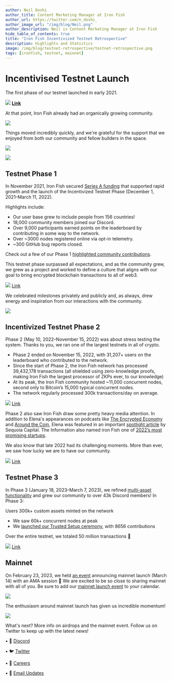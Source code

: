 ```yaml
---
author: Neil Doshi
author_title: Content Marketing Manager at Iron Fish
author_url: https://twitter.com/n_doshi_
author_image_url: "/img/blog/Neil.png"
author_description: Neil is Content Marketing Manager at Iron Fish
hide_table_of_contents: true
title: "Iron Fish Incentivized Testnet Retrospective"
description: Highlights and Statistics
image: /img/blog/testnet-retrospective/testnet-retrospective.png
tags: [ironfish, testnet, mainnet]
---
```


# Incentivised Testnet Launch

The first phase of our testnet launched in early 2021.

![](/img/blog/testnet-retrospective/first-testnet.png)
**[Link](https://twitter.com/ironfishcrypto/status/1379449463517847562)**

At that point, Iron Fish already had an organically growing community.

![](/img/blog/testnet-retrospective/node-firsttestnet.png)

Things moved incredibly quickly, and we're grateful for the support that we enjoyed from both our community and fellow builders in the space. 

![](/img/blog/testnet-retrospective/zcash1.png)

![](/img/blog/testnet-retrospective/zcash2.png)

## Testnet Phase 1

In November 2021, Iron Fish secured [Series A funding](https://ironfish.network/blog/2021/11/30/series-a-incentivized-testnet) that supported rapid growth and the launch of the Incentivized Testnet Phase (December 1, 2021–March 11, 2022).

Highlights include:

-   Our user base grew to include people from 156 countries!
-   18,000 community members joined our Discord.
-   Over 9,000 participants earned points on the leaderboard by contributing in some way to the network.
-   Over ~3000 nodes registered online via opt-in telemetry.
-   ~300 GitHub bug reports closed.
    
Check out a few of our Phase 1 [highlighted community contributions](https://twitter.com/ironfishcrypto/status/1516115934632714245).

This testnet phase surpassed all expectations, and as the community grew, we grew as a project and worked to define a culture that aligns with our goal to bring encrypted blockchain transactions to all of web3.   

![](/img/blog/testnet-retrospective/values.png)
[Link](https://twitter.com/ironfishcrypto/status/1486034402404671489)

We celebrated milestones privately and publicly and, as always, drew energy and inspiration from our interactions with the community.

![](/img/blog/testnet-retrospective/comm-kudos-sm.png)

## Incentivized Testnet Phase 2

Phase 2 (May 10, 2022–November 15, 2022) was about stress testing the system. Thanks to you, we ran one of the largest testnets in all of crypto.

-   Phase 2 ended on November 15, 2022, with 31,207+ users on the leaderboard who contributed to the network.
-   Since the start of Phase 2, the Iron Fish network has processed 39,432,178 transactions (all shielded using zero-knowledge proofs, making Iron Fish the largest processor of ZKPs ever, to our knowledge)
-   At its peak, the Iron Fish community hosted ~11,000 concurrent nodes, second only to Bitcoin’s 15,000 typical concurrent nodes. 
-   The network regularly processed 300k transactions/day on average.

![](/img/blog/testnet-retrospective/EthGlobal.png)
[Link](https://twitter.com/ETHGlobal/status/1566504869636329472)

Phase 2 also saw Iron Fish draw some pretty heavy media attention. In addition to Elena's appearances on podcasts like [The Encrypted Economy](https://www.youtube.com/watch?v=x-3Cct7_SP0) and [Around the Coin](https://www.youtube.com/watch?v=Vguia3WAI6Y), Elena was featured in an important [spotlight article](https://www.sequoiacap.com/article/elena-nadolinski-spotlight/) by Sequoia Capital. The Information also named iron Fish one of [2022’s most promising startups](https://www.theinformation.com/ti50).

We also know that late 2022 had its challenging moments. More than ever, we saw how lucky we are to have our community.

![](/img/blog/testnet-retrospective/cryptomkt.png)
[Link](https://twitter.com/ironfishcrypto/status/1592636602500931585)

## Testnet Phase 3

In Phase 3 (January 18, 2023–March 7, 2023), we refined [multi-asset functionality](https://ironfish.network/blog/2023/01/13/multi-asset-phase3)  and grew our community to over  43k Discord members!
In Phase 3:

Users 300k+ custom assets minted on the network
-   We saw 60k+ concurrent nodes at peak    
-   We [launched our Trusted Setup ceremony](https://www.youtube.com/watch?v=uZNuWFB_xbg), with 8656 contributions
    
Over the entire testnet, we totaled 50 million transactions 🎉

![](/img/blog/testnet-retrospective/commandline.png)
[Link](https://twitter.com/leanthebean/status/1625619115502362625)

## Mainnet

On February 23, 2023, we held [an event](https://www.youtube.com/watch?v=kXPR89Q8jaA) announcing mainnet launch (March 14) with an AMA session 🎤 We are excited to be so close to sharing mainnet with all of you. Be sure to add our [mainnet launch event](https://youtube.com/live/G5nVp5r0EuE?feature=share) to your calendar.

![](/img/blog/testnet-retrospective/disckudos.png)

The enthusiasm around mainnet launch has given us incredible momentum!

![](/img/blog/testnet-retrospective/iamproud.png)

What's next? More info on airdrops and the mainnet event. Follow us on Twitter to keep up with the latest news!

• 🎤 [Discord](https://discord.ironfish.network)

• 🐦 [Twitter](https://twitter.com/ironfishcrypto)

• 🚀 [Careers](https://ironfish.network/careers)

• 📧 [Email Updates](https://ironfish.network/#email-signup)
